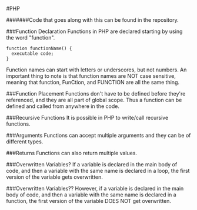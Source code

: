 #PHP

#######Code that goes along with this can be found in the repository.

###Function Declaration
Functions in PHP are declared starting by using the word "function".  
```{r}
function functionName() {
  executable code;
}
```
Function names can start with letters or underscores, but not numbers. An important thing to note is that function names are NOT case sensitive, meaning that function, FunCtion, and FUNCTION are all the same thing. 

###Function Placement
Functions don't have to be defined before they're referenced, and they are all part of global scope. Thus a function can be defined and called from anywhere in the code.

###Recursive Functions
It is possible in PHP to write/call recursive functions.

###Arguments
Functions can accept multiple arguments and they can be of different types.

###Returns
Functions can also return multiple values.

###Overwritten Variables?
If a variable is declared in the main body of code, and then a variable with the same name is declared in a loop, the first version of the variable gets overwritten.

###Overwritten Variables??
However, if a variable is declared in the main body of code, and then a variable with the same name is declared in a function, the first version of the variable DOES NOT get overwritten.
